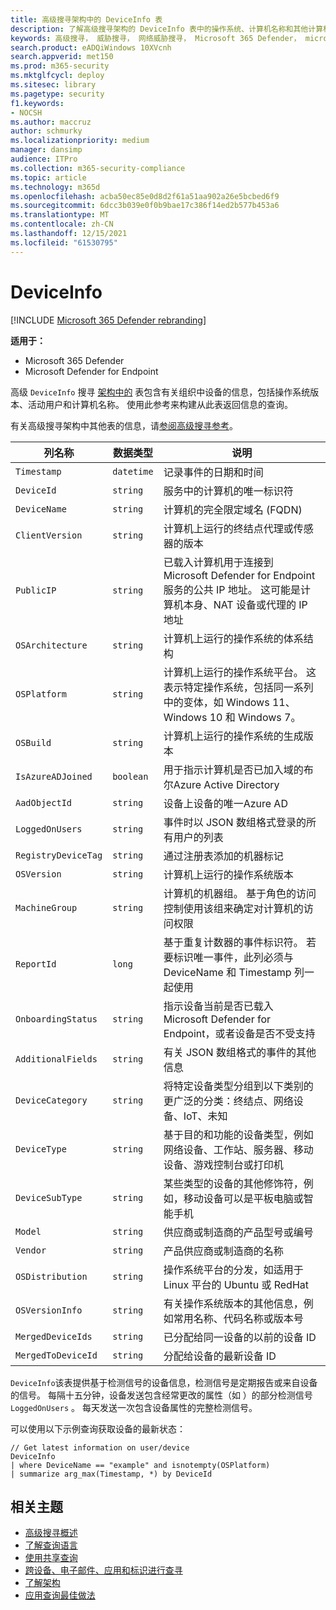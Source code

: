 ```yaml
---
title: 高级搜寻架构中的 DeviceInfo 表
description: 了解高级搜寻架构的 DeviceInfo 表中的操作系统、计算机名称和其他计算机信息
keywords: 高级搜寻， 威胁搜寻， 网络威胁搜寻， Microsoft 365 Defender， microsoft 365， m365， 搜索， 查询， 遥测， 架构参考， kusto， 表格， 列， 数据类型， 说明， machineinfo， DeviceInfo， 设备， 计算机， 操作系统， 平台， 用户
search.product: eADQiWindows 10XVcnh
search.appverid: met150
ms.prod: m365-security
ms.mktglfcycl: deploy
ms.sitesec: library
ms.pagetype: security
f1.keywords:
- NOCSH
ms.author: maccruz
author: schmurky
ms.localizationpriority: medium
manager: dansimp
audience: ITPro
ms.collection: m365-security-compliance
ms.topic: article
ms.technology: m365d
ms.openlocfilehash: acba50ec85e0d8d2f61a51aa902a26e5bcbed6f9
ms.sourcegitcommit: 6dcc3b039e0f0b9bae17c386f14ed2b577b453a6
ms.translationtype: MT
ms.contentlocale: zh-CN
ms.lasthandoff: 12/15/2021
ms.locfileid: "61530795"
---
```

# <a name="deviceinfo"></a>DeviceInfo

[!INCLUDE [Microsoft 365 Defender rebranding](../includes/microsoft-defender.md)]


**适用于：**
- Microsoft 365 Defender
- Microsoft Defender for Endpoint

高级 `DeviceInfo` 搜寻 [架构中的](advanced-hunting-overview.md) 表包含有关组织中设备的信息，包括操作系统版本、活动用户和计算机名称。 使用此参考来构建从此表返回信息的查询。

有关高级搜寻架构中其他表的信息，请[参阅高级搜寻参考](advanced-hunting-schema-tables.md)。

| 列名称 | 数据类型 | 说明 |
|-------------|-----------|-------------|
| `Timestamp` | `datetime` | 记录事件的日期和时间 |
| `DeviceId` | `string` | 服务中的计算机的唯一标识符 |
| `DeviceName` | `string` | 计算机的完全限定域名 (FQDN) |
| `ClientVersion` | `string` | 计算机上运行的终结点代理或传感器的版本 |
| `PublicIP` | `string` | 已载入计算机用于连接到 Microsoft Defender for Endpoint 服务的公共 IP 地址。 这可能是计算机本身、NAT 设备或代理的 IP 地址 |
| `OSArchitecture` | `string` | 计算机上运行的操作系统的体系结构 |
| `OSPlatform` | `string` | 计算机上运行的操作系统平台。 这表示特定操作系统，包括同一系列中的变体，如 Windows 11、Windows 10 和 Windows 7。 |
| `OSBuild` | `string` | 计算机上运行的操作系统的生成版本 |
| `IsAzureADJoined` | `boolean` | 用于指示计算机是否已加入域的布尔Azure Active Directory |
| `AadObjectId` | `string` | 设备上设备的唯一Azure AD |
| `LoggedOnUsers` | `string` | 事件时以 JSON 数组格式登录的所有用户的列表 |
| `RegistryDeviceTag` | `string` | 通过注册表添加的机器标记 |
| `OSVersion` | `string` | 计算机上运行的操作系统版本 |
| `MachineGroup` | `string` | 计算机的机器组。 基于角色的访问控制使用该组来确定对计算机的访问权限 |
| `ReportId` | `long` | 基于重复计数器的事件标识符。 若要标识唯一事件，此列必须与 DeviceName 和 Timestamp 列一起使用 |
| `OnboardingStatus` | `string` | 指示设备当前是否已载入 Microsoft Defender for Endpoint，或者设备是否不受支持 |
|`AdditionalFields` | `string` | 有关 JSON 数组格式的事件的其他信息 |
|`DeviceCategory` | `string` | 将特定设备类型分组到以下类别的更广泛的分类：终结点、网络设备、IoT、未知 |
|`DeviceType` | `string` | 基于目的和功能的设备类型，例如网络设备、工作站、服务器、移动设备、游戏控制台或打印机 |
|`DeviceSubType` | `string` | 某些类型的设备的其他修饰符，例如，移动设备可以是平板电脑或智能手机 |
|`Model` | `string` | 供应商或制造商的产品型号或编号 |
|`Vendor` | `string` | 产品供应商或制造商的名称 |
|`OSDistribution` | `string` | 操作系统平台的分发，如适用于 Linux 平台的 Ubuntu 或 RedHat |
|`OSVersionInfo` | `string` | 有关操作系统版本的其他信息，例如常用名称、代码名称或版本号 |
|`MergedDeviceIds` | `string` | 已分配给同一设备的以前的设备 ID |
|`MergedToDeviceId` | `string` | 分配给设备的最新设备 ID |

`DeviceInfo`该表提供基于检测信号的设备信息，检测信号是定期报告或来自设备的信号。 每隔十五分钟，设备发送包含经常更改的属性（如 ）的部分检测信号 `LoggedOnUsers` 。 每天发送一次包含设备属性的完整检测信号。

可以使用以下示例查询获取设备的最新状态：

```kusto
// Get latest information on user/device
DeviceInfo
| where DeviceName == "example" and isnotempty(OSPlatform)
| summarize arg_max(Timestamp, *) by DeviceId 
```

## <a name="related-topics"></a>相关主题
- [高级搜寻概述](advanced-hunting-overview.md)
- [了解查询语言](advanced-hunting-query-language.md)
- [使用共享查询](advanced-hunting-shared-queries.md)
- [跨设备、电子邮件、应用和标识进行查寻](advanced-hunting-query-emails-devices.md)
- [了解架构](advanced-hunting-schema-tables.md)
- [应用查询最佳做法](advanced-hunting-best-practices.md)
